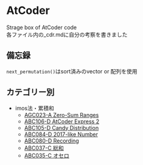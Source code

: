 # AtCoder
Strage box of AtCoder code  
各ファイル内の_cdr.mdに自分の考察を書きました  
  
## 備忘録  
`next_permutation()`はsort済みのvector or 配列を使用  
  
## カテゴリー別  
- imos法・累積和  
    - [AGC023-A Zero-Sum Ranges](https://beta.atcoder.jp/contests/agc023/tasks/agc023_a)  
    - [ABC106-D AtCoder Express 2](https://beta.atcoder.jp/contests/abc106/tasks/abc106_d)  
    - [ABC105-D Candy Distribution](https://beta.atcoder.jp/contests/abc105/tasks/abc105_d)  
    - [ABC084-D 2017-like Number](https://beta.atcoder.jp/contests/abc084/tasks/abc084_d)  
    - [ABC080-D Recording](https://beta.atcoder.jp/contests/abc080/tasks/abc080_d)  
    - [ABC037-C 総和](https://beta.atcoder.jp/contests/abc037/tasks/abc037_c)  
    - [ABC035-C オセロ](https://beta.atcoder.jp/contests/abc035/tasks/abc035_c)  